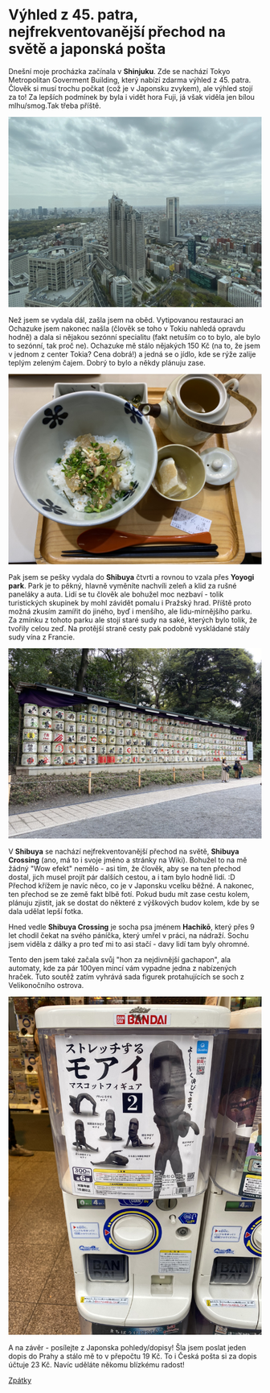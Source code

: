 # Výhled z 45. patra, nejfrekventovanější přechod na světě a japonská pošta

Dnešní moje procházka začínala v **Shinjuku**. Zde se nachází Tokyo Metropolitan Goverment Building, který nabízí zdarma výhled z 45. patra. Člověk si musí trochu počkat (což je v Japonsku zvykem), ale výhled stojí za to! Za lepších podmínek by byla i vidět hora Fuji, já však viděla jen bílou mlhu/smog.Tak třeba příště.

 ![Branching](metropolitan_gov_b.jpeg)
 
 Než jsem se vydala dál, zašla jsem na oběd. Vytipovanou restauraci an Ochazuke jsem nakonec našla (člověk se toho v Tokiu nahledá opravdu hodně) a dala si nějakou sezónní specialitu (fakt netuším co to bylo, ale bylo to sezónní, tak proč ne). Ochazuke mě stálo nějakých 150 Kč (na to, že jsem v jednom z center Tokia? Cena dobrá!) a jedná se o jídlo, kde se rýže zalije teplým zeleným čajem. Dobrý to bylo a někdy plánuju zase.
 
  ![Branching](ochazuke.jpeg)
 
 Pak jsem se pešky vydala do **Shibuya** čtvrti a rovnou to vzala přes **Yoyogi park**. Park je to pěkný, hlavně vyměníte nachvíli zeleň a klid za rušné paneláky a auta. Lidí se tu člověk ale bohužel moc nezbaví - tolik turistických skupinek by mohl závidět pomalu i Pražský hrad. Příště proto možná zkusím zamířit do jiného, byď i menšího, ale lidu-mírnějšího parku.
 Za zmínku z tohoto parku ale stojí staré sudy na saké, kterých bylo tolik, že tvořily celou zeď. Na protější straně cesty pak podobně vyskládané stály sudy vína z Francie.
 
  ![Branching](sake_sudy.jpeg)
 
 V **Shibuya** se nachází nejfrekventovanější přechod na světě, **Shibuya Crossing** (ano, má to i svoje jméno a stránky na Wiki). Bohužel to na mě žádný "Wow efekt" nemělo - asi tím, že člověk, aby se na ten přechod dostal, jich musel projít pár dalších cestou, a i tam bylo hodně lidí. :D Přechod křížem je navíc něco, co je v Japonsku vcelku běžné. A nakonec, ten přechod se ze země fakt blbě fotí. Pokud budu mít zase cestu kolem, plánuju zjistit, jak se dostat do některé z výškových budov kolem, kde by se dala udělat lepší fotka.
 
Hned vedle **Shibuya Crossing** je socha psa jménem **Hachikō**, který přes 9 let chodil čekat na svého páníčka, který umřel v práci, na nádraží. Sochu jsem viděla z dálky a pro teď mi to asi stačí - davy lidí tam byly ohromné. 
 
Tento den jsem také začala svůj "hon za nejdivnější gachapon", ala automaty, kde za pár 100yen mincí vám vypadne jedna z nabízených hraček. Tuto soutěž zatím vyhrává sada figurek protahujících se soch z Velikonočního ostrova. 

 ![Branching](vel_ostrov.jpeg)

A na závěr - posílejte z Japonska pohledy/dopisy! Šla jsem poslat jeden dopis do Prahy a stálo mě to v přepočtu 19 Kč. To i Česká pošta si za dopis účtuje 23 Kč. Navíc uděláte někomu blízkému radost!




[Zpátky](./)
